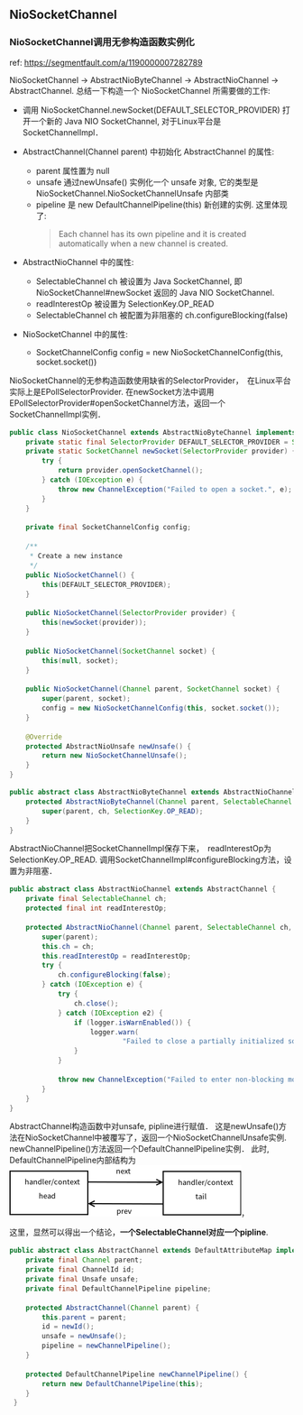 

## NioSocketChannel

### NioSocketChannel调用无参构造函数实例化
ref: https://segmentfault.com/a/1190000007282789

NioSocketChannel -> AbstractNioByteChannel -> AbstractNioChannel -> AbstractChannel.
总结一下构造一个 NioSocketChannel 所需要做的工作:

- 调用 NioSocketChannel.newSocket(DEFAULT_SELECTOR_PROVIDER) 打开一个新的 Java NIO SocketChannel, 对于Linux平台是SocketChannelImpl．

- AbstractChannel(Channel parent) 中初始化 AbstractChannel 的属性:
    - parent 属性置为 null
    - unsafe 通过newUnsafe() 实例化一个 unsafe 对象, 它的类型是　NioSocketChannel.NioSocketChannelUnsafe 内部类
    - pipeline 是 new DefaultChannelPipeline(this) 新创建的实例. 这里体现了:
        >Each channel has its own pipeline and it is created automatically when a new channel is created.

- AbstractNioChannel 中的属性:
    - SelectableChannel ch 被设置为 Java SocketChannel, 即 NioSocketChannel#newSocket 返回的 Java NIO SocketChannel.
    - readInterestOp 被设置为 SelectionKey.OP_READ
    - SelectableChannel ch 被配置为非阻塞的 ch.configureBlocking(false)

- NioSocketChannel 中的属性:
    - SocketChannelConfig config = new NioSocketChannelConfig(this, socket.socket())



NioSocketChannel的无参构造函数使用缺省的SelectorProvider，　在Linux平台实际上是EPollSelectorProvider.
在newSocket方法中调用EPollSelectorProvider#openSocketChannel方法，返回一个SocketChannelImpl实例．
```java
public class NioSocketChannel extends AbstractNioByteChannel implements io.netty.channel.socket.SocketChannel {
    private static final SelectorProvider DEFAULT_SELECTOR_PROVIDER = SelectorProvider.provider();
    private static SocketChannel newSocket(SelectorProvider provider) {
        try {
            return provider.openSocketChannel();
        } catch (IOException e) {
            throw new ChannelException("Failed to open a socket.", e);
        }
    }

    private final SocketChannelConfig config;

    /**
     * Create a new instance
     */
    public NioSocketChannel() {
        this(DEFAULT_SELECTOR_PROVIDER);
    }
    
    public NioSocketChannel(SelectorProvider provider) {
        this(newSocket(provider));
    }
    
    public NioSocketChannel(SocketChannel socket) {
        this(null, socket);
    }
    
    public NioSocketChannel(Channel parent, SocketChannel socket) {
        super(parent, socket);
        config = new NioSocketChannelConfig(this, socket.socket());
    }
    
    @Override
    protected AbstractNioUnsafe newUnsafe() {
        return new NioSocketChannelUnsafe();
    }
}
```

```java
public abstract class AbstractNioByteChannel extends AbstractNioChannel {
    protected AbstractNioByteChannel(Channel parent, SelectableChannel ch) {
        super(parent, ch, SelectionKey.OP_READ);
    }
}
```

AbstractNioChannel把SocketChannelImpl保存下来，　readInterestOp为SelectionKey.OP_READ.
调用SocketChannelImpl#configureBlocking方法，设置为非阻塞．
```java
public abstract class AbstractNioChannel extends AbstractChannel {
    private final SelectableChannel ch;
    protected final int readInterestOp;

    protected AbstractNioChannel(Channel parent, SelectableChannel ch, int readInterestOp) {
        super(parent);
        this.ch = ch;
        this.readInterestOp = readInterestOp;
        try {
            ch.configureBlocking(false);
        } catch (IOException e) {
            try {
                ch.close();
            } catch (IOException e2) {
                if (logger.isWarnEnabled()) {
                    logger.warn(
                            "Failed to close a partially initialized socket.", e2);
                }
            }

            throw new ChannelException("Failed to enter non-blocking mode.", e);
        }
    }
}
```

AbstractChannel构造函数中对unsafe, pipline进行赋值．
这是newUnsafe()方法在NioSocketChannel中被覆写了，返回一个NioSocketChannelUnsafe实例.
newChannelPipeline()方法返回一个DefaultChannelPipeline实例．
此时, DefaultChannelPipeline内部结构为![](./images/Netty_ChannelPipline_00.png)，

这里，显然可以得出一个结论，**一个SelectableChannel对应一个pipline**.
```java
public abstract class AbstractChannel extends DefaultAttributeMap implements Channel {
    private final Channel parent;
    private final ChannelId id;
    private final Unsafe unsafe;
    private final DefaultChannelPipeline pipeline;
  
    protected AbstractChannel(Channel parent) {
        this.parent = parent;
        id = newId();
        unsafe = newUnsafe();
        pipeline = newChannelPipeline();
    }
    
    protected DefaultChannelPipeline newChannelPipeline() {
        return new DefaultChannelPipeline(this);
    }
 }
```

